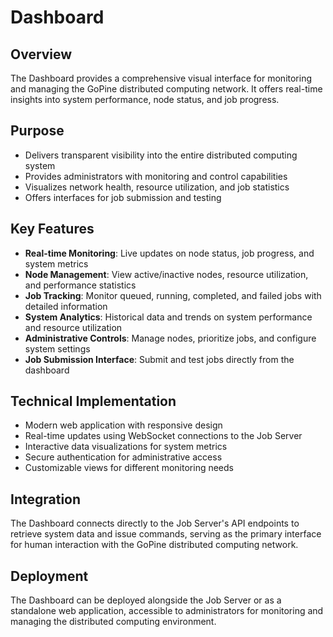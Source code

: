 # Dashboard

## Overview
The Dashboard provides a comprehensive visual interface for monitoring and managing the GoPine distributed computing network. It offers real-time insights into system performance, node status, and job progress.

## Purpose
- Delivers transparent visibility into the entire distributed computing system
- Provides administrators with monitoring and control capabilities
- Visualizes network health, resource utilization, and job statistics
- Offers interfaces for job submission and testing

## Key Features
- **Real-time Monitoring**: Live updates on node status, job progress, and system metrics
- **Node Management**: View active/inactive nodes, resource utilization, and performance statistics
- **Job Tracking**: Monitor queued, running, completed, and failed jobs with detailed information
- **System Analytics**: Historical data and trends on system performance and resource utilization
- **Administrative Controls**: Manage nodes, prioritize jobs, and configure system settings
- **Job Submission Interface**: Submit and test jobs directly from the dashboard

## Technical Implementation
- Modern web application with responsive design
- Real-time updates using WebSocket connections to the Job Server
- Interactive data visualizations for system metrics
- Secure authentication for administrative access
- Customizable views for different monitoring needs

## Integration
The Dashboard connects directly to the Job Server's API endpoints to retrieve system data and issue commands, serving as the primary interface for human interaction with the GoPine distributed computing network.

## Deployment
The Dashboard can be deployed alongside the Job Server or as a standalone web application, accessible to administrators for monitoring and managing the distributed computing environment.